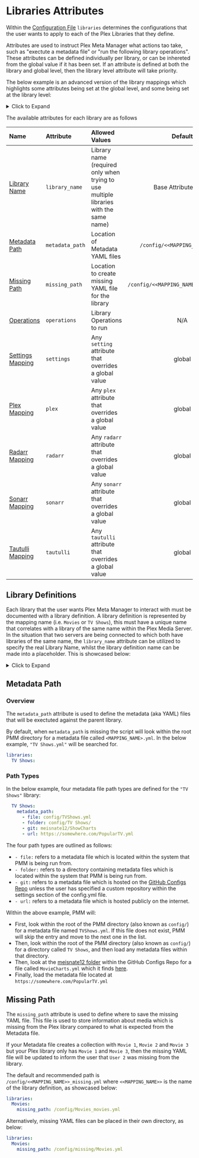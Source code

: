 # Libraries Attributes

Within the [Configuration File](https://metamanager.wiki/en/develop/config/configuration.html) `libraries` determines the configurations that the user wants to apply to each of the Plex Libraries that they define.

Attributes are used to instruct Plex Meta Manager what actions tao take, such as "exectute a metadata file" or "run the following library operations". These attributes can be defined individually per library, or can be inhereted from the global value if it has been set. If an attribute is defined at both the library and global level, then the library level attribute will take priority.

The below example is an advanced version of the library mappings which highlights some attributes being set at the global level, and some being set at the library level:

<details>
  <summary>Click to Expand</summary>
  <br />

In this example, the `"TV Shows On Second Plex"` library has a library-level `plex` configuration, which takes priority over the `plex` configuration set at the global level. <br>
The `"Anime"` library also has a library-level `radarr` configuration, which takes priority over the `radarr` configuration set at the global level.
```yaml
libraries:
  Movies:
    metadata_path:
      - file: config/Movies.yml
      - git: meisnate12/MovieCharts
      - git: meisnate12/Studios
      - git: meisnate12/IMDBGenres
      - git: meisnate12/People
    operations:
      mass_critic_rating_update: tmdb
      split_duplicates: true
  TV Shows:
    metadata_path:
      - file: config/TV Shows.yml
      - git: meisnate12/ShowCharts
      - git: meisnate12/Networks
  TV Shows On Second Plex:
    library_name: TV Shows
    plex:
      url: http://192.168.1.98:32400
      token: ####################
    metadata_path:
      - file: config/TV Shows.yml
      - git: meisnate12/ShowCharts
      - git: meisnate12/Networks
  Anime:
    metadata_path:
      - file: config/Anime.yml
      - git: meisnate12/AnimeCharts
    radarr:
      url: http://192.168.1.45:7878
      token: ################################
      root_folder_path: S:/Anime
    settings:
      asset_directory:
        config/assets/anime
plex:
  url: http://192.168.1.12:32400
  token: ####################
radarr:
  url: http://192.168.1.12:7878
  token: ################################
  add: true
  root_folder_path: S:/Movies
  monitor: true
  availability: announced
  quality_profile: HD-1080p
  tag: pmm
  search: false
```
</details>

The available attributes for each library are as follows

| Name                            | Attribute       | Allowed Values                                                                      |                Default                 |            Required             |
|:--------------------------------|:----------------|:------------------------------------------------------------------------------------|:--------------------------------------:|:-------------------------------:|
| [Library Name](#library-name)   | `library_name`  | Library name (required only when trying to use multiple libraries with the same name) |          Base Attribute Name           |            &#10060;             |
| [Metadata Path](#metadata-path) | `metadata_path` | Location of Metadata YAML files                                               |     `/config/<<MAPPING_NAME>>.yml`     |            &#10060;             |
| [Missing Path](#missing-path)   | `missing_path`  | Location to create missing YAML file for the library                                           | `/config/<<MAPPING_NAME>>_missing.yml` |            &#10060;             |
| [Operations](#operations)       | `operations`    | Library Operations to run                                                           |                  N/A                   |            &#10060;             |
| [Settings Mapping](settings)    | `settings`      | Any `setting` attribute that overrides a global value                              |                 global                 |            &#10060;             |
| [Plex Mapping](plex)            | `plex`          | Any `plex` attribute that overrides a global value                                 |                 global                 | &#9989; Either here or globally |
| [Radarr Mapping](radarr)        | `radarr`        | Any `radarr` attribute that overrides a global value                               |                 global                 |            &#10060;             |
| [Sonarr Mapping](sonarr)        | `sonarr`        | Any `sonarr` attribute that overrides a global value                               |                 global                 |            &#10060;             |
| [Tautulli Mapping](tautulli)    | `tautulli`      | Any `tautulli` attribute that overrides a global value                             |                 global                 |            &#10060;             |

## Library Definitions

Each library that the user wants Plex Meta Manager to interact with must be documented with a library definition. A library definition is represented by the mapping name (i.e. `Movies` or `TV Shows`), this must have a unique name that correlates with a library of the same name within the Plex Media Server. In the situation that two servers are being connected to which both have libraries of the same name, the `library_name` attribute can be utilized to specify the real Library Name, whilst the library definition name can be made into a placeholder. This is showcased below:
<details>
  <summary>Click to Expand</summary>
  <br />

```yaml
libraries:
  Movies01:
    library_name: Movies
  Movies02:
    library_name: Movies
    plex:
      url: http://192.168.1.35:32400
      token: ####################
  TV Shows:
  Anime:
plex:
  url: http://192.168.1.12:32400
  token: ####################
```

* In this example, `"Movies01"`, `"TV Shows"`, and `"Anime"` will all use the global plex server (http://192.168.1.12:32400) which is defined using the global `plex` mapping. `"Movies02"` will use the plex server http://192.168.1.35:32400 which is defined under its `plex` mapping over the global mapping.
</details>

## Metadata Path

### Overview

The `metadata_path` attribute is used to define the metadata (aka YAML) files that will be exectuted against the parent library. 

By default, when `metadata_path` is missing the script will look within the root PMM directory for a metadata file called `<MAPPING_NAME>.yml`. In the below example, `"TV Shows.yml"` will be searched for.
```yaml
libraries:
  TV Shows:
```


### Path Types

In the below example, four metadata file path types are  defined for the `"TV Shows"` library:
```yaml
  TV Shows:
    metadata_path:
      - file: config/TVShows.yml
      - folder: config/TV Shows/
      - git: meisnate12/ShowCharts
      - url: https://somewhere.com/PopularTV.yml
```
The four path types are outlined as follows:
* `- file:` refers to a metadata file which is located within the system that PMM is being run from. 
* `- folder:` refers to a directory containing metadata files which is located within the system that PMM is being run from. 
* `- git:` refers to a metadata file which is hosted on the [GitHub Configs Repo](https://github.com/meisnate12/Plex-Meta-Manager-Configs) unless the user has specified a custom repository within the settings section of the config.yml file.
* `- url:` refers to a metadata file which is hosted publicly on the internet.

Within the above example, PMM will:
* First, look within the root of the PMM directory (also known as `config/`) for a metadata file named `TVShows.yml`. If this file does not exist, PMM will skip the entry and move to the next one in the list.
* Then, look within the root of the PMM directory (also known as `config/`) for a directory called `TV Shows`, and then load any metadata files within that directory.
* Then, look at the [meisnate12 folder](https://github.com/meisnate12/Plex-Meta-Manager-Configs/tree/master/meisnate12) within the GitHub Configs Repo for a file called `MovieCharts.yml` which it finds [here](https://github.com/meisnate12/Plex-Meta-Manager-Configs/blob/master/meisnate12/MovieCharts.yml).
* Finally, load the metadata file located at `https://somewhere.com/PopularTV.yml`

## Missing Path
The `missing_path` attribute is used to define where to save the missing YAML file. This file is used to store information about media which is missing from the Plex library compared to what is expected from the Metadata file.

If your Metadata file creates a collection with `Movie 1`, `Movie 2` and `Movie 3` but your Plex library only has `Movie 1` and `Movie 3`, then the missing YAML file will be updated to inform the user that `User 2` was missing from the library. 

The default and recommended path is `/config/<<MAPPING_NAME>>_missing.yml` where `<<MAPPING_NAME>>` is the name of the library definition, as showcased below:

```yaml
libraries:
  Movies:
    missing_path: /config/Movies_movies.yml
```
Alternatively, missing YAML files can be placed in their own directory, as below:
```yaml
libraries:
  Movies:
    missing_path: /config/missing/Movies.yml
```